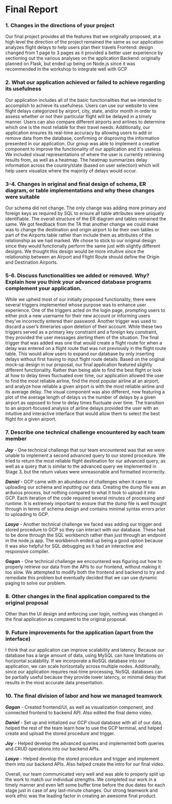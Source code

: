 # Final Report
### 1. Changes in the directions of your project

Our final project provides all the features that we originally proposed, at a high level the direction of the project remained the same as our application analyzes flight delays to help users plan their travels 
Frontend: design changed from 1 page to 3 pages as it provided a better user experience by sectioning out the various analyses on the application
Backend: originally planned on Flask, but ended up being on Node.js since it was recommended in the workshop to integrate well with GCP

### 2. What our application achieved or failed to achieve regarding its usefulness

Our application includes all of the basic functionalities that we intended to accomplish to achieve its usefulness. Users can use our website to view flight delays categorized by airport, city, state, and/or month in order to assess whether or not their particular flight will be delayed in a timely manner. Users can also compare different airports and airlines to determine which one is the most reliable for their travel needs. Additionally, our application ensures its real-time accuracy by allowing users to add or remove data from the database, confirming or disproving the information presented in our application.
Our group was able to implement a creative component to improve the functionality of our application and it's useless. We included visual representations of where the user is currently retrieving results from, as well as a heatmap. The heatmap summarizes delay information across the country/state (based on user selection) which will help users visualize where the majority of delays would occur.

### 3-4. Changes in original and final design of schema, ER diagram, or table implementations and why these changes were suitable

Our schema did not change. The only change was adding more primary and foreign keys as required by SQL to ensure all table attributes were uniquely identifiable. 
The overall structure of the ER diagram and tables remained the same. 
We got feedback from the TA that another change we could make was to change the destination and origin airport to be their own tables or part of the Airports table rather than include them as attributes of the relationship as we had marked. We chose to stick to our original design since they would functionally perform the same just with slightly different designs. We thought this design would be more intuitive since the relationship between an Airport and Flight Route should define the Origin and Destination Airports. 

### 5-6. Discuss functionalities we added or removed. Why? Explain how you think your advanced database programs complement your application.

While we upheld most of our initially proposed functionality, there were several triggers implemented whose purpose was to enhance user experience. One of the triggers acted on the login page, prompting users to either pick a new username for their new account or informing users they’ve incorrectly entered their password. Another trigger was used to discard a user’s itineraries upon deletion of their account. While these two triggers served as a primary key constraint and a foreign key constraint, they provided the user messages alerting them of the situation. The final trigger that was added was one that would create a flight route for when a delay was entered on a flight route that was not previously in the flight route table. This would allow users to expand our database by only inserting delays without first having to input flight route details. Based on the original mock-up design in our proposal, our final application featured slightly different functionality. Rather than being able to find the best flight or look at how to delay times fluctuated over time, our application allowed the user to find the most reliable airline, find the most popular airline at an airport, and analyze how reliable a given airport is with the most reliable airline and its average delay. The visual component was also different, now featuring a plot of the average length of delays vs the number of delays by a given airport as opposed to how to delay times fluctuate over time. The transition to an airport-focused analysis of airline delays provided the user with an intuitive and interactive interface that would allow them to select the best flight for a given airport.

### 7. Describe one technical challenge encountered by each team member

***Joy*** - One technical challenge that our team encountered was that we were unable to implement a second advanced query to our stored procedure. We tried to return the most reliable flight destination for our advanced query, as well as a query that is similar to the advanced query we implemented in Stage 3, but the return values were unreasonable and formatted incorrectly. 

***Daniel*** - GCP came with an abundance of challenges when it came to uploading our schema and inputting our data. Creating the dump file was an arduous process, but nothing compared to what it took to upload it into GCP. Each iteration of the code required several minutes of processing and runtime. It is extremely important to ensure that the dump file is well thought through in terms of schema design and contains minimal syntax errors prior to uploading to GCP.

***Lasya*** - Another technical challenge we faced was adding our trigger and stored procedure to GCP so they can interact with our database. These had to be done through the SQL workbench rather than just through an endpoint in the node.js app. The workbench ended up being a good option because it was also helpful for SQL debugging as it had an interactive and responsive compiler. 

***Gagan*** - One technical challenge we encountered was figuring out how to properly retrieve our data from the APIs to our frontend, without making it too slow. We attempted to modify both the frontend and backend to try and remediate this problem but eventually decided that we can use dynamic paging to solve our problem.

### 8. Other changes in the final application compared to the original proposal

Other than the UI design and enforcing user login, nothing was changed in the final application as compared to the original proposal.

### 9. Future improvements for the application (apart from the interface) 

I think that our application can improve scalability and latency. Because our database has a large amount of data, using MySQL can have limitations on horizontal scalability. If we incorporate a NoSQL database into our application, we can scale horizontally across multiple nodes. Additionally, since our application requires real-time processing, NoSQL databases can be partially useful because they provide lower latency, or minimal delay that results in the most accurate data presentation.  

### 10. The final division of labor and how we managed teamwork
 
***Gagan*** - Created frontend/UI, as well as visualization component, and connected frontend to backend API. Also edited the final demo video.

***Daniel*** - Set up and initialized our GCP cloud database with all of our data, helped the rest of the team learn how to use the GCP terminal, and helped create and upload the stored procedure and trigger.

***Joy*** - Helped develop the advanced queries and implemented both queries and CRUD operations into our backend APIs.

***Lasya*** - Helped develop the stored procedure and trigger and implement them into our backend APIs. Also helped create the intro for our final video.

Overall, our team communicated very well and was able to properly split up the work to match our individual strengths. We completed our work in a timely manner and even left some buffer time before the due dates for each stage just in case of any last-minute changes. Our strong teamwork and work ethic was the leading factor in creating an awesome final product.
